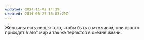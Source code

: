 ```yaml
---
updated: 2024-11-03 14:35
created: 2019-06-27 16:03:29Z
---
```


Женщины есть не для того, чтобы быть с мужчиной, они просто приходят в этот мир и так же теряются в океане жизни.